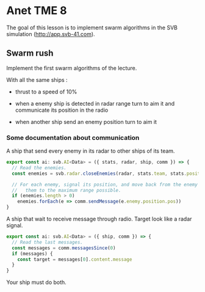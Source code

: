 # Anet TME 8

The goal of this lesson is to implement swarm algorithms in the SVB simulation (http://app.svb-41.com).

## Swarm rush

Implement the first swarm algorithms of the lecture.

With all the same ships :

- thrust to a speed of 10%

- when a enemy ship is detected in radar range turn to aim it and communicate its position in the radio

- when another ship send an enemy position turn to aim it

### Some documentation about communication

A ship that send every enemy in its radar to other ships of its team.

```ts
export const ai: svb.AI<Data> = ({ stats, radar, ship, comm }) => {
  // Read the enemies.
  const enemies = svb.radar.closeEnemies(radar, stats.team, stats.position)

  // For each enemy, signal its position, and move back from the enemy to keep
  //   them to the maximum range possible.
  if (enemies.length > 0)
    enemies.forEach(e => comm.sendMessage(e.enemy.position.pos))
}
```

A ship that wait to receive message through radio.
Target look like a radar signal.

```ts
export const ai: svb.AI<Data> = ({ ship, comm }) => {
  // Read the last messages.
  const messages = comm.messagesSince(0)
  if (messages) {
    const target = messages[0].content.message
  }
}
```

Your ship must do both.

